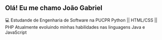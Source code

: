 ## Olá! Eu me chamo João Gabriel
💻 Estudande de Engenharia de Software na PUCPR
Python || HTML/CSS || PHP
Atualmente evoluindo minhas habilidades nas linguagens Java e JavaScript
